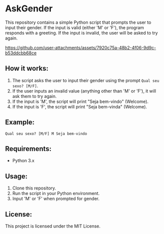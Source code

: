 # AskGender
This repository contains a simple Python script that prompts the user to input their gender. If the input is valid (either 'M' or 'F'), the program responds with a greeting. If the input is invalid, the user will be asked to try again.


https://github.com/user-attachments/assets/7920c75a-48b2-4f06-9d9c-b53ddcbb68ce

## How it works:

1. The script asks the user to input their gender using the prompt `Qual seu sexo? [M/F]`.
2. If the user inputs an invalid value (anything other than 'M' or 'F'), it will ask them to try again.
3. If the input is 'M', the script will print "Seja bem-vindo" (Welcome).
4. If the input is 'F', the script will print "Seja bem-vinda" (Welcome).

## Example:

``Qual seu sexo? [M/F] M Seja bem-vindo``

## Requirements:

- Python 3.x

## Usage:

1. Clone this repository.
2. Run the script in your Python environment.
3. Input 'M' or 'F' when prompted for gender.

## License:

This project is licensed under the MIT License.
